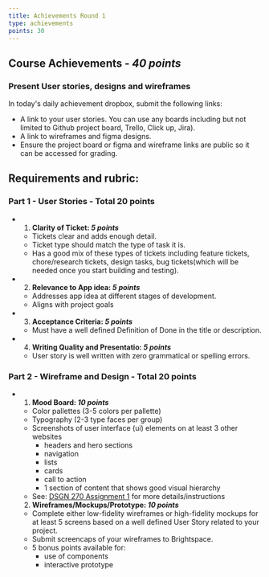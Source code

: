```yaml
---
title: Achievements Round 1
type: achievements
points: 30
---
```


## Course Achievements -  ***40 points***

### Present User stories, designs and wireframes

In today's daily achievement dropbox, submit the following links:

- A link to your user stories. You can use any boards including but not limited to Github project board, Trello, Click up, Jira).
- A link to wireframes and figma designs.
- Ensure the project board or figma and wireframe links are public so it can be accessed for grading.


## Requirements and rubric:

### Part 1 - User Stories - Total 20 points
  - 1. **Clarity of Ticket: _5 points_**
    - Tickets clear and adds enough detail. 
    - Ticket type should match the type of task it is. 
    - Has a good mix of these types of tickets including feature tickets, chore/research tickets, design tasks, bug tickets(which will be needed once you start building and testing).

- 2. **Relevance to App idea: _5 points_**
  - Addresses app idea at different stages of development. 
  - Aligns with project goals

- 3. **Acceptance Criteria: _5 points_**
  - Must have a well defined Definition of Done in the title or description.

- 4. **Writing Quality and Presentatio: _5 points_**  
  - User story is well written with zero grammatical or spelling errors.         


### Part 2 - Wireframe and Design - Total 20 points
- 1. **Mood Board: _10 points_**
   - Color pallettes (3-5 colors per pallette)
   - Typography (2-3 type faces per group)
   - Screenshots of user interface (ui) elements on at least 3 other websites
     - headers and hero sections
     - navigation
     - lists
     - cards
     - call to action
     - 1 section of content that shows good visual hierarchy
   - See: [DSGN 270 Assignment 1](/courses/dsgn-270/assessments/assignment-1) for more details/instructions

	2. **Wireframes/Mockups/Prototype: _10 points_**
   - Complete either low-fidelity wireframes or high-fidelity mockups for at least 5 screens based on a well defined User Story related to your project.
   - Submit screencaps of your wireframes to Brightspace.
   - 5 bonus points available for:
     - use of components
     - interactive prototype

